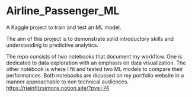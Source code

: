 # Airline_Passenger_ML
A Kaggle project to train and test an ML model. 

The aim of this project is to demonstrate solid introductory skills and understanding to predictive analytics. 

The repo consists of two notebooks that document my workflow. One is dedicated to data exploration with an emphasis on data visualization. The other notebook is where I fit and tested two ML models to compare their performances. Both notebooks are dicussed on my portfolio website in a manner approachable to non technical audiences. https://riainfitzsimons.notion.site/?pvs=74 
